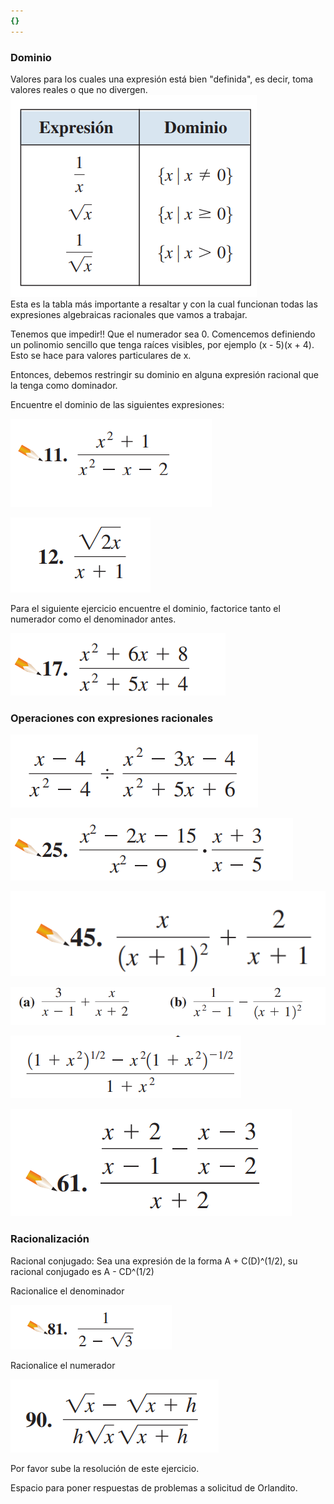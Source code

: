```yaml
---
{}
---
```

   
### Dominio   
Valores para los cuales una expresión está bien "definida", es decir, toma valores reales o que no divergen.   
![](../images/Pasted%20image%2020231010090244.png)   
Esta es la tabla más importante a resaltar y con la cual funcionan todas las expresiones algebraicas racionales que vamos a trabajar.   
   
Tenemos que impedir!! Que el numerador sea 0. Comencemos definiendo un polinomio sencillo que tenga raíces visibles, por ejemplo (x - 5)(x + 4).  Esto se hace para valores particulares de x.   
   
Entonces, debemos restringir su dominio en alguna expresión racional que la tenga como dominador.   
   
Encuentre el dominio de las siguientes expresiones:   
   
![](../images/Pasted%20image%2020231010093200.png)   
   
![](../images/Pasted%20image%2020231010093219.png)   
   
Para el siguiente ejercicio encuentre el dominio, factorice tanto el numerador como el denominador antes.   
   
![](../images/Pasted%20image%2020231010093304.png)   
   
   
### Operaciones con expresiones racionales   
   
![](../images/Pasted%20image%2020231010091031.png)   
   
![](../images/Pasted%20image%2020231010093320.png)   
   
![](../images/Pasted%20image%2020231010093346.png)   
   
   
![](../images/Pasted%20image%2020231010091048.png)   
   
![](../images/Pasted%20image%2020231010091225.png)   
   
![](../images/Pasted%20image%2020231010093402.png)   
   
### Racionalización   
   
Racional conjugado: Sea una expresión de la forma A  + C(D)^(1/2), su racional conjugado es A - CD^(1/2)   
   
Racionalice el denominador   
   
![](../images/Pasted%20image%2020231010093422.png)   
   
Racionalice el numerador   
   
![](../images/Pasted%20image%2020231010093508.png)   
   
Por favor sube la resolución de este ejercicio.   
   
   
   
Espacio para poner respuestas de problemas a solicitud de Orlandito.